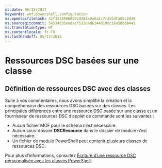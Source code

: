 ```yaml
---
ms.date: 06/12/2017
keywords: wmf,powershell,configuration
ms.openlocfilehash: 42f323590609319388e9a0a2c7c305dfa80c2d49
ms.sourcegitcommit: 54534635eedacf531d8d6344019dc16a50b8b441
ms.translationtype: HT
ms.contentlocale: fr-FR
ms.lasthandoff: 05/17/2018
---
```

# <a name="class-based-dsc-resources"></a>Ressources DSC basées sur une classe

## <a name="defining-dsc-resources-with-classes"></a>Définition de ressources DSC avec des classes

Suite à vos commentaires, nous avons simplifié la création et la compréhension des ressources DSC basées sur des classes.
Les principales différences entre une ressource DSC basée sur une classe et un fournisseur de ressources DSC d’applet de commande sont les suivantes :

* Aucun fichier MOF pour le schéma n’est nécessaire.
* Aucun sous-dossier **DSCResource** dans le dossier de module n’est nécessaire.
* Un fichier de module PowerShell peut contenir plusieurs classes de ressources DSC.

Pour plus d’informations, consultez [Écriture d’une ressource DSC personnalisée avec les classes PowerShell](https://msdn.microsoft.com/powershell/dsc/authoringresource).
